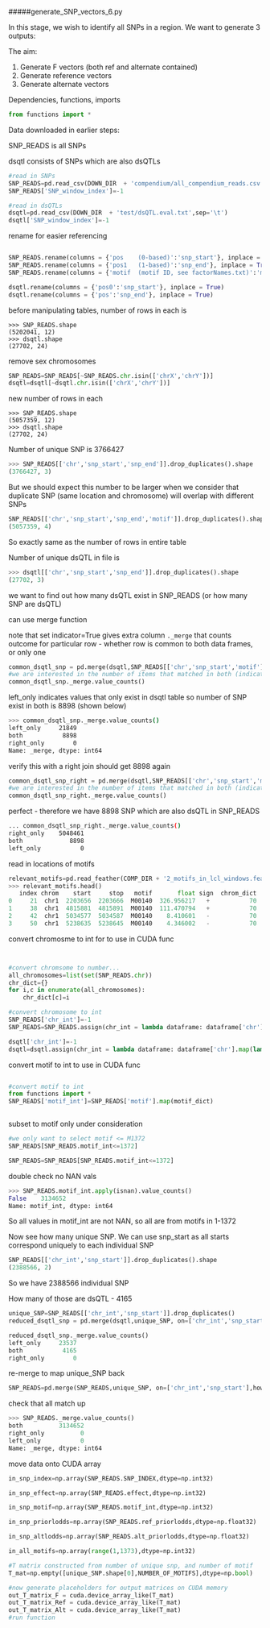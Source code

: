 #####generate_SNP_vectors_6.py


In this stage, we wish to identify all SNPs in a region. We want to generate 3 outputs:

The aim:

1. Generate F vectors (both ref and alternate contained)
2. Generate reference vectors
3. Generate alternate vectors


Dependencies, functions, imports

```python 
from functions import *
```

Data downloaded in earlier steps:

SNP_READS is all SNPs

dsqtl consists of SNPs which are also dsQTLs


```python
#read in SNPs
SNP_READS=pd.read_csv(DOWN_DIR  + 'compendium/all_compendium_reads.csv')
SNP_READS['SNP_window_index']=-1

#read in dsQTLs
dsqtl=pd.read_csv(DOWN_DIR  + 'test/dsQTL.eval.txt',sep='\t')
dsqtl['SNP_window_index']=-1

```

rename for easier referencing


```python

SNP_READS.rename(columns = {'pos    (0-based)':'snp_start'}, inplace = True) 
SNP_READS.rename(columns = {'pos1   (1-based)':'snp_end'}, inplace = True) 
SNP_READS.rename(columns = {'motif  (motif ID, see factorNames.txt)':'motif'}, inplace = True) 

dsqtl.rename(columns = {'pos0':'snp_start'}, inplace = True) 
dsqtl.rename(columns = {'pos':'snp_end'}, inplace = True) 

```


before manipulating tables, number of rows in each is
```
>>> SNP_READS.shape
(5202041, 12)
>>> dsqtl.shape
(27702, 24)
```

remove sex chromosomes
```python
SNP_READS=SNP_READS[~SNP_READS.chr.isin(['chrX','chrY'])]
dsqtl=dsqtl[~dsqtl.chr.isin(['chrX','chrY'])]
```

new number of rows in each
```
>>> SNP_READS.shape
(5057359, 12)
>>> dsqtl.shape
(27702, 24)
```

Number of unique SNP is 3766427

```python
>>> SNP_READS[['chr','snp_start','snp_end']].drop_duplicates().shape
(3766427, 3)
```

But we should expect this number to be larger when we consider that duplicate SNP (same location and chromosome) will overlap with different SNPs

```python
SNP_READS[['chr','snp_start','snp_end','motif']].drop_duplicates().shape
(5057359, 4)
```
So exactly same as the number of rows in entire table 

Number of unique dsQTL in file is 

```python
>>> dsqtl[['chr','snp_start','snp_end']].drop_duplicates().shape
(27702, 3)
```


we want to find out how many dsQTL exist in SNP_READS (or how many SNP are dsQTL)

can use merge function

note that set indicator=True gives extra column `._merge` that counts outcome for particular row - whether row is common to both data frames, or only one

```python
common_dsqtl_snp = pd.merge(dsqtl,SNP_READS[['chr','snp_start','motif']], on=['chr','snp_start'],how='left',indicator=True)
#we are interested in the number of items that matched in both (indicates dsqtl in all SNP)
common_dsqtl_snp._merge.value_counts()

```

left_only indicates values that only exist in dsqtl table
so number of SNP exist in both is 8898 (shown below)
```sh
>>> common_dsqtl_snp._merge.value_counts()
left_only     21849
both           8898
right_only        0
Name: _merge, dtype: int64
```

verify this with a right join should get 8898 again

```python
common_dsqtl_snp_right = pd.merge(dsqtl,SNP_READS[['chr','snp_start','motif']], on=['chr','snp_start'],how='right',indicator=True)
#we are interested in the number of items that matched in both (indicates dsqtl in all SNP)
common_dsqtl_snp_right._merge.value_counts()
```

perfect - therefore we have 8898 SNP which are also dsQTL in SNP_READS
```sh
... common_dsqtl_snp_right._merge.value_counts()
right_only    5048461
both             8898
left_only           0
```

read in locations of motifs

```python
relevant_motifs=pd.read_feather(COMP_DIR + '2_motifs_in_lcl_windows.feather')
>>> relevant_motifs.head()
   index chrom    start     stop   motif       float sign  chrom_dict  d_motif_membership
0     21  chr1  2203656  2203666  M00140  326.956217   +           70                 918
1     38  chr1  4815881  4815891  M00140  111.470794   +           70                3329
2     42  chr1  5034577  5034587  M00140    8.410601   -           70                3579
3     50  chr1  5238635  5238645  M00140    4.346002   -           70                3783

```


convert chromosme to int for to use in CUDA func

```python


#convert chromsome to number...
all_chromosomes=list(set(SNP_READS.chr))
chr_dict={}
for i,c in enumerate(all_chromosomes):
	chr_dict[c]=i

#convert chromosome to int
SNP_READS['chr_int']=-1
SNP_READS=SNP_READS.assign(chr_int = lambda dataframe: dataframe['chr'].map(lambda chr: chr_dict[chr]))

dsqtl['chr_int']=-1
dsqtl=dsqtl.assign(chr_int = lambda dataframe: dataframe['chr'].map(lambda chr: chr_dict[chr]))

```

convert motif to int to use in CUDA func


```python

#convert motif to int
from functions import *
SNP_READS['motif_int']=SNP_READS['motif'].map(motif_dict)



```

subset to motif only under consideration

```python
#we only want to select motif <= M1372
SNP_READS[SNP_READS.motif_int<=1372]

SNP_READS=SNP_READS[SNP_READS.motif_int<=1372]
```

double check no NAN vals

```python
>>> SNP_READS.motif_int.apply(isnan).value_counts()
False    3134652
Name: motif_int, dtype: int64
```

So all values in motif_int are not NAN, so all are from motifs in 1-1372



Now see how many unique SNP. We can use snp_start as all starts correspond uniquely to each individual SNP
```python
SNP_READS[['chr_int','snp_start']].drop_duplicates().shape
(2388566, 2)
```

So we have 2388566 individual SNP





How many of those are dsQTL - 4165

```python
unique_SNP=SNP_READS[['chr_int','snp_start']].drop_duplicates()
reduced_dsqtl_snp = pd.merge(dsqtl,unique_SNP, on=['chr_int','snp_start'],how='left',indicator=True)

reduced_dsqtl_snp._merge.value_counts()
left_only     23537
both           4165
right_only        0
```

re-merge to map unique_SNP back
```python
SNP_READS=pd.merge(SNP_READS,unique_SNP, on=['chr_int','snp_start'],how='left',indicator=True)
```

check that all match up

```python
>>> SNP_READS._merge.value_counts()
both          3134652
right_only          0
left_only           0
Name: _merge, dtype: int64
```

move data onto CUDA array

```python
in_snp_index=np.array(SNP_READS.SNP_INDEX,dtype=np.int32)

in_snp_effect=np.array(SNP_READS.effect,dtype=np.int32)

in_snp_motif=np.array(SNP_READS.motif_int,dtype=np.int32)

in_snp_priorlodds=np.array(SNP_READS.ref_priorlodds,dtype=np.float32)

in_snp_altlodds=np.array(SNP_READS.alt_priorlodds,dtype=np.float32)

in_all_motifs=np.array(range(1,1373),dtype=np.int32)
```

```python
#T matrix constructed from number of unique snp, and number of motif
T_mat=np.empty([unique_SNP.shape[0],NUMBER_OF_MOTIFS],dtype=np.bool)

#now generate placeholders for output matrices on CUDA memory
out_T_matrix_F = cuda.device_array_like(T_mat)
out_T_matrix_Ref = cuda.device_array_like(T_mat)
out_T_matrix_Alt = cuda.device_array_like(T_mat)
#run function
```
